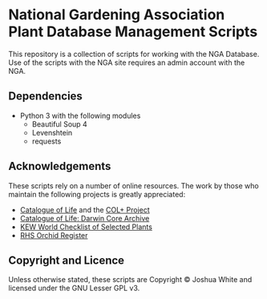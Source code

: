 # National Gardening Association Plant Database Management Scripts

This repository is a collection of scripts for working with the NGA Database. Use of the scripts with the NGA site requires an admin account with the NGA.


## Dependencies

- Python 3 with the following modules
  - Beautiful Soup 4
  - Levenshtein
  - requests

## Acknowledgements

These scripts rely on a number of online resources. The work by those who maintain the following projects is greatly appreciated:

- [Catalogue of Life](http://www.catalogueoflife.org/) and the [COL+ Project](https://github.com/Sp2000/colplus)
- [Catalogue of Life: Darwin Core Archive](http://www.catalogueoflife.org/DCA_Export/index.php)
- [KEW World Checklist of Selected Plants](https://wcsp.science.kew.org/)
- [RHS Orchid Register](https://apps.rhs.org.uk/horticulturaldatabase/orchidregister/orchidregister.asp)

## Copyright and Licence

Unless otherwise stated, these scripts are Copyright © Joshua White and licensed under the GNU Lesser GPL v3.